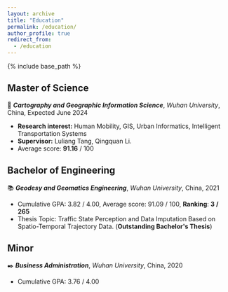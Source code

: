 ```yaml
---
layout: archive
title: "Education"
permalink: /education/
author_profile: true
redirect_from:
  - /education
---
```


{% include base_path %}

**Master of Science**
------
📝 ***Cartography and Geographic Information Science***, *Wuhan University*, China, Expected June 2024

  - **Research interest:** Human Mobility, GIS, Urban Informatics, Intelligent Transportation Systems
  - **Supervisor:** Luliang Tang, Qingquan Li.
  - Average score: **91.16** / 100

**Bachelor of Engineering**
------
📚 ***Geodesy and Geomatics Engineering***, *Wuhan University*, China, 2021

  - Cumulative GPA: 3.82 / 4.00, Average score: 91.09 / 100, **Ranking**: **3 / 265**
  - Thesis Topic: Traffic State Perception and Data Imputation Based on Spatio-Temporal Trajectory Data. (**Outstanding Bachelor's Thesis**)

**Minor**
------
✒️ ***Business Administration***, *Wuhan University*, China, 2020

  - Cumulative GPA: 3.76 / 4.00

